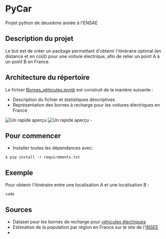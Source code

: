 # PyCar

Projet python de deuxième année à l'ENSAE


## Description du projet 
Le but est de créer un package permettant d'obtenir l'itinéraire optimal (en distance et en coût) pour une voiture électrique, afin de relier un point A à un point B en France. 

## Architecture du répertoire 
Le fichier [Bornes_véhicules.ipynb](https://github.com/AugustinCablant/Projet_python_2A/blob/main/Bornes_v%C3%A9hicules_%C3%A9lectriques.ipynb) est construit de la manière suivante :
- Description du fichier et statistiques descriptives
- Représentation des bornes à recharge pour les voitures électriques en France
<picture>
 <source media="(prefers-color-scheme: dark)" srcset="https://github.com/AugustinCablant/PyCar/blob/main/cap1.png">
 <source media="(prefers-color-scheme: light)" srcset="https://github.com/AugustinCablant/PyCar/blob/main/cap1.png">
<img alt="Un rapide aperçu" src="https://github.com/AugustinCablant/Projet_python_2A/blob/main/cap.png">
</picture>
<picture>
 <source media="(prefers-color-scheme: dark)" srcset="https://github.com/AugustinCablant/PyCar/blob/main/cap2.png">
 <source media="(prefers-color-scheme: light)" srcset="https://github.com/AugustinCablant/PyCar/blob/main/cap2.png">
 <img alt="Un rapide aperçu" src="https://github.com/AugustinCablant/Projet_python_2A/blob/main/cap.png">
</picture>
- 

## Pour commencer

- Installer toutes les dépendances avec:

```
$ pip install -r requirements.txt
```

## Exemple

Pour obtenir l'itinéraire entre une localisation A et une localisation B :

```
code
```

## Sources 
- Dataset pour les bornes de recharge pour [véhicules électriques](https://www.data.gouv.fr/fr/datasets/bornes-de-recharge-pour-vehicules-electriques-3/)
- Estimation de la population par région en France sur le site de l'[INSEE](https://www.insee.fr/fr/statistiques/1893198)
- 
